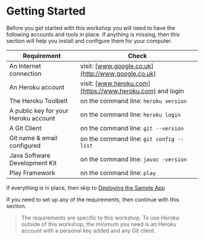# Getting Started 

Before you get started with this workshop you will need to have the following accounts and tools in place.  If anything is missing, then this section will help you install and configure them for your computer.
  
  | Requirement | Check |
  | -- | -- |
  | An Internet connection | visit: [www.google.co.uk](http://www.google.co.uk) |
  | An Heroku account | visit: [www.heroku.com](https://www.heroku.com) and login |
  | The Heroku Toolbelt | on the command line: `heroku version` |
  | A public key for your Heroku account | on the command line: `heroku login` |
  | A Git Client | on the command line: `git --version`|
  | Git name & email configured | on the command line: `git config --list`|
  | Java Software Development Kit | on the command line: `javac -version`|
  | Play Framework | on the command line: `play`|
    
  
  If everything is in place, then skip to [Deploying the Sample App](/03-deploying-an-app/00-index.html)
  
  If you need to set up any of the requirements, then continue with this section.
  
> The requirements are specific to this workshop.  To use Heroku outside of this workshop, the minimum you need is an Heroku account with a personal key added and any Git client.
  
